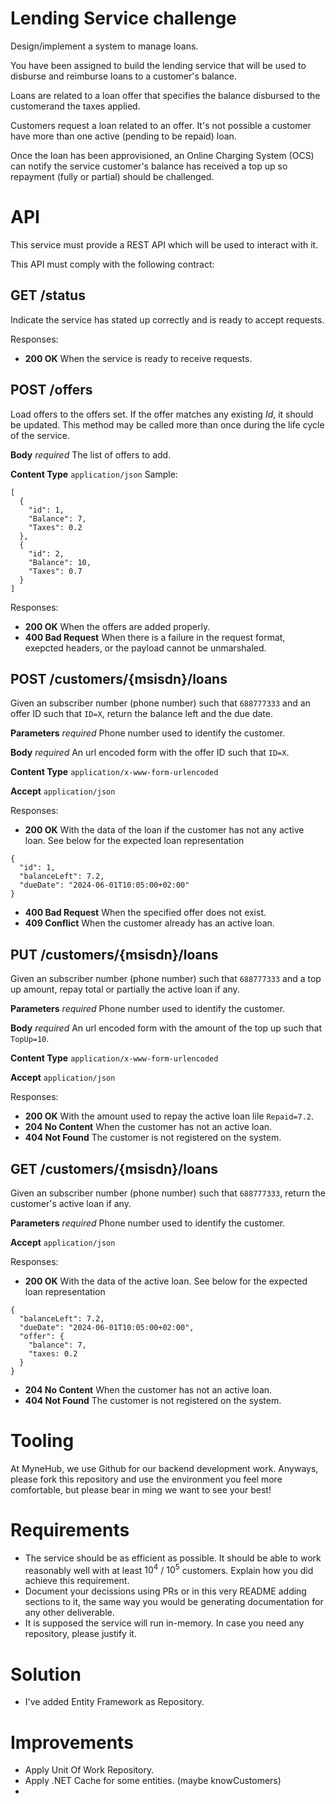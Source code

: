 # Lending Service challenge
Design/implement a system to manage loans.

You have been assigned to build the lending service that will be used to disburse and reimburse loans to a customer's balance.

Loans are related to a loan offer that specifies the balance disbursed to the customerand the taxes applied.

Customers request a loan related to an offer. It's not possible a customer have more than one active (pending to be repaid) loan.

Once the loan has been approvisioned, an Online Charging System (OCS) can notify the service customer's balance has received a top up
so repayment (fully or partial) should be challenged.

# API
This service must provide a REST API which will be used to interact with it.

This API must comply with the following contract:

## GET /status
Indicate the service has stated up correctly and is ready to accept requests.

Responses:
- **200 OK** When the service is ready to receive requests.

## POST /offers
Load offers to the offers set. If the offer matches any existing *Id*, it should be updated.
This method may be called more than once during the life cycle of the service.

**Body** *required* The list of offers to add.

**Content Type** ```application/json```
Sample:
```
[
  {
    "id": 1,
    "Balance": 7,
    "Taxes": 0.2
  },
  {
    "id": 2,
    "Balance": 10,
    "Taxes": 0.7
  }
]
```
Responses:
- **200 OK** When the offers are added properly.
- **400 Bad Request** When there is a failure in the request format, exepcted headers, or the payload cannot be unmarshaled.

## POST /customers/{msisdn}/loans
Given an subscriber number (phone number) such that ```688777333``` and an offer ID such that ```ID=X```, return the balance left and the due date.

**Parameters** *required* Phone number used to identify the customer.

**Body** *required* An url encoded form with the offer ID such that ```ID=X```.

**Content Type** ```application/x-www-form-urlencoded```

**Accept** ```application/json```

Responses:
- **200 OK** With the data of the loan if the customer has not any active loan. See below for the expected loan representation
```
{
  "id": 1,
  "balanceLeft": 7.2,
  "dueDate": "2024-06-01T10:05:00+02:00"
}
```
- **400 Bad Request** When the specified offer does not exist.
- **409 Conflict** When the customer already has an active loan.

## PUT /customers/{msisdn}/loans
Given an subscriber number (phone number) such that ```688777333``` and a top up amount, repay total or partially the active loan if any.

**Parameters** *required* Phone number used to identify the customer.

**Body** *required* An url encoded form with the amount of the top up such that ```TopUp=10```.

**Content Type** ```application/x-www-form-urlencoded```

**Accept** ```application/json```

Responses:
- **200 OK** With the amount used to repay the active loan lile ```Repaid=7.2```.
- **204 No Content** When the customer has not an active loan.
- **404 Not Found** The customer is not registered on the system.

## GET /customers/{msisdn}/loans
Given an subscriber number (phone number) such that ```688777333```, return the customer's active loan if any.

**Parameters** *required* Phone number used to identify the customer.

**Accept** ```application/json```

Responses:
- **200 OK** With the data of the active loan. See below for the expected loan representation
```
{
  "balanceLeft": 7.2,
  "dueDate": "2024-06-01T10:05:00+02:00",
  "offer": {
    "balance": 7,
    "taxes: 0.2
  }
}
```
- **204 No Content** When the customer has not an active loan.
- **404 Not Found** The customer is not registered on the system.

# Tooling
At MyneHub, we use Github for our backend development work. Anyways, please fork this repository and use the environment you feel more comfortable,
but please bear in ming we want to see your best!

# Requirements
- The service should be as efficient as possible. It should be able to work reasonably well with at least $`10^4`$ / $`10^5`$ customers.
  Explain how you did achieve this requirement.
- Document your decissions using PRs or in this very README adding sections to it,
  the same way you would be generating documentation for any other deliverable.
- It is supposed the service will run in-memory. In case you need any repository, please justify it.


# Solution
- I've added Entity Framework as Repository. 


# Improvements
- Apply Unit Of Work Repository.
- Apply .NET Cache for some entities. (maybe knowCustomers)
- 
